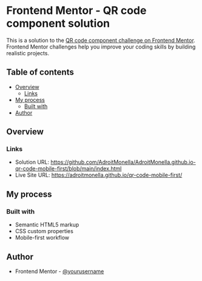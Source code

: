 # Frontend Mentor - QR code component solution

This is a solution to the [QR code component challenge on Frontend Mentor](https://www.frontendmentor.io/challenges/qr-code-component-iux_sIO_H). Frontend Mentor challenges help you improve your coding skills by building realistic projects. 

## Table of contents

- [Overview](#overview)
  - [Links](#links)
- [My process](#my-process)
  - [Built with](#built-with)
- [Author](#author)



## Overview

### Links

- Solution URL: https://github.com/AdroitMonella/AdroitMonella.github.io-qr-code-mobile-first/blob/main/index.html
- Live Site URL: https://adroitmonella.github.io/qr-code-mobile-first/

## My process

### Built with

- Semantic HTML5 markup
- CSS custom properties
- Mobile-first workflow

## Author

- Frontend Mentor - [@yourusername](https://www.frontendmentor.io/profile/yourusername)
